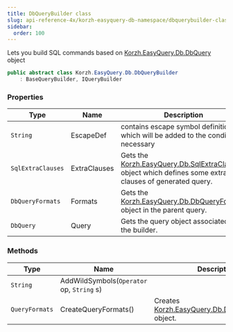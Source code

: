 ```yaml
---
title: DbQueryBuilder class
slug: api-reference-4x/korzh-easyquery-db-namespace/dbquerybuilder-class
sidebar:
  order: 100
---
```


Lets you build SQL commands based on [Korzh.EasyQuery.Db.DbQuery](/easyquery/docs/api-reference-4x/korzh-easyquery-db-namespace/dbquery-class) object
```csharp
public abstract class Korzh.EasyQuery.Db.DbQueryBuilder
    : BaseQueryBuilder, IQueryBuilder

```

### Properties

| Type | Name | Description | 
| --- | --- | --- | 
| `String` | EscapeDef | contains escape symbol definition which will be added to the condition if necessary | 
| `SqlExtraClauses` | ExtraClauses | Gets the [Korzh.EasyQuery.Db.SqlExtraClauses](/easyquery/docs/api-reference-4x/korzh-easyquery-db-namespace/sqlextraclauses-class) object which defines some extra clauses of generated query. | 
| `DbQueryFormats` | Formats | Gets the [Korzh.EasyQuery.Db.DbQueryFormats](/easyquery/docs/api-reference-4x/korzh-easyquery-db-namespace/dbqueryformats-class) object in the parent query. | 
| `DbQuery` | Query | Gets the query object associated with the builder. | 


### Methods

| Type | Name | Description | 
| --- | --- | --- | 
| `String` | AddWildSymbols(`Operator` op, `String` s) |  | 
| `QueryFormats` | CreateQueryFormats() | Creates [Korzh.EasyQuery.Db.DbQueryFormats](/easyquery/docs/api-reference-4x/korzh-easyquery-db-namespace/dbqueryformats-class) object. |
